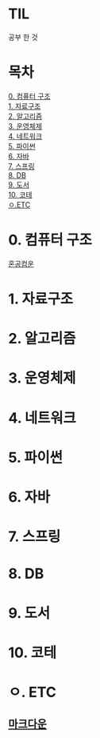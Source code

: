 # TIL
공부 한 것

# 목차
[0. 컴퓨터 구조](#0-컴퓨터-구조)<br>
[1. 자료구조](#1-자료구조)<br>
[2. 알고리즘](#2-알고리즘)<br>
[3. 운영체제](#3-운영체제)<br>
[4. 네트워크](#4-네트워크)<br>
[5. 파이썬](#5-파이썬)<br>
[6. 자바](#6-자바)<br>
[7. 스프링](#7-스프링)<br>
[8. DB](#8-db)<br>
[9. 도서](#9-도서)<br>
[10. 코테](10-코테)<br>
[ㅇ.ETC](#ETC)<br>

# 0. 컴퓨터 구조
[혼공컴운](https://github.com/vampire54/TIL/blob/main/%EC%BB%B4%ED%93%A8%ED%84%B0%20%EA%B5%AC%EC%A1%B0/%ED%98%BC%EC%9E%90%EA%B3%B5%EB%B6%80%ED%95%98%EB%8A%94%20%EC%BB%B4%ED%93%A8%ED%84%B0%EA%B5%AC%EC%A1%B0%20%EC%9A%B4%EC%98%81%EC%B2%B4%EC%A0%9C(%ED%98%BC%EA%B3%B5%EC%BB%B4%EC%9A%B4).md)
# 1. 자료구조

# 2. 알고리즘

# 3. 운영체제

# 4. 네트워크

# 5. 파이썬

# 6. 자바

# 7. 스프링

# 8. DB

# 9. 도서

# 10. 코테

# ㅇ. ETC
## [마크다운](https://github.com/vampire54/MarkDown)